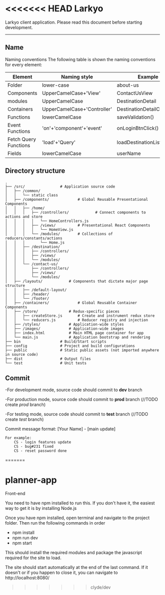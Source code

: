 <<<<<<< HEAD
Larkyo
===================

Larkyo client application. Please read this document before starting development.


----------


Name
-------------

Naming conventions The following table is shown the naming conventions for every element:

Element   			 | Naming style  |Example  |usage
-------------------- | --------------|---------| ---
Folder	       		 | lower-case|about-us |
Components     		 | UpperCamelCase+'View'|ContactUsView|view
modules				 | UpperCamelCase|DestinationDetail|model
Containers				 | UpperCamelCase+'Controller'|DestinationDetailController|controler
Functions      		 | lowerCamelCase|saveValidation()|
Event Functions		 |'on'+'component'+'event'|onLoginBtnClick()
Fetch Query Functions| 'load'+'Query'|loadDestinationListQuery()|services
Fields| lowerCamelCase| userName|



Directory structure
-------------

```
.
├── /src/				 # Application source code
│   ├── /common/
│   │   └── static class
│   ├── /components/			 # Global Reusable Presentational Components
│   │   ├── /home/
│   │   │   ├── /controllers/	         # Connect components to actions and store
│   │   │   │   └── HomeControllers.js
│   │   │   ├── /views/		 	 # Presentational React Components
│   │   │   │   └── HomeView.js
│   │   │   └── /modules/		 # Collections of reducers/constants/actions
│   │   │       └── Home.js
│   │   ├── /destination/
│   │   │   ├── /controllers/
│   │   │   ├── /views/
│   │   │   └── /modules/
│   │   └── /contact-us/
│   │       ├── /controllers/
│   │       ├── /views/
│   │       └── /modules/
│   ├── /layouts/			 # Components that dictate major page structure
│   │   ├── /default-layout/
│   │   ├── /header/
│   │   └── /footer/
│   ├── /containers/			 # Global Reusable Container Components
│   ├── /store/				 # Redux-specific pieces
│   │   ├── createStore.js		 # Create and instrument redux store
│   │   └── reducers.js			 # Reducer registry and injection
│   ├── /styles/			 # Application-wide styles
│   ├── /images/			 # Application-wide images
│   ├── index.html			 # Main HTML page container for app
│   └── main.js				 # Application bootstrap and rendering
├── bin					 # Build/Start scripts
├── config				 # Project and build configurations
├── public				 # Static public assets (not imported anywhere in source code)
├── dist				 # Output files
└── test				 # Unit tests
```

Commit
-------------
-For development mode, source code should commit to **dev** branch

-For production mode, source code should commit to **prod** branch (//TODO create _prod_ branch)

-For testing mode, source code should commit to **test** branch (//TODO create _test_ branch)

Commit message format:
[Your Name] - [main update]
```
For example:
    CS - login features update
    CS - bug#231 fixed
    CS - reset password done
```

=======
# planner-app
Front-end

You need to have npm installed to run this. If you don't have it, the easiest way to get it is by installing Node.js

Once you have npm installed, open terminal and navigate to the project folder.
Then run the following commands in order
- npm install
- npm run dev
- npm start

This should install the required modules and package the javascript required for the site to load.

The site should start automatically at the end of the last command. If it doesn't or if you happen to close it, you can navigate to http://localhost:8080/
>>>>>>> clyde/dev
